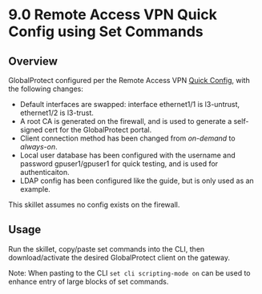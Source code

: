 # 9.0 Remote Access VPN Quick Config using Set Commands

## Overview

GlobalProtect configured per the Remote Access VPN [Quick Config](https://docs.paloaltonetworks.com/globalprotect/9-0/globalprotect-admin/globalprotect-quick-configs/remote-access-vpn-authentication-profile.html#idedc68ee0-d39f-4d91-bcae-5409f57c4071),
with the following changes:

- Default interfaces are swapped: interface ethernet1/1 is l3-untrust, ethernet1/2 is l3-trust.
- A root CA is generated on the firewall, and is used to generate a self-signed cert for the GlobalProtect portal.
- Client connection method has been changed from *on-demand* to *always-on*.
- Local user database has been configured with the username and password gpuser1/gpuser1 for quick testing, and is
  used for authenticaiton.
- LDAP config has been configured like the guide, but is only used as an example.

This skillet assumes no config exists on the firewall.

## Usage

Run the skillet, copy/paste set commands into the CLI, then download/activate the desired GlobalProtect client on the gateway.

Note: When pasting to the CLI ```set cli scripting-mode on``` can be used
to enhance entry of large blocks of set commands.